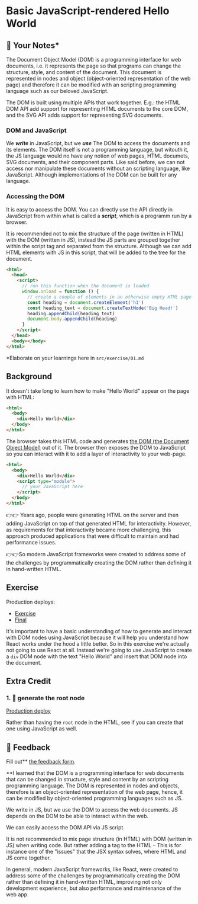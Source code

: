 # Basic JavaScript-rendered Hello World

## 📝 Your Notes\*

The Document Object Model (DOM) is a programming interface for web documents,
i.e. it represents the page so that programs can change the structure, style,
and content of the document. This document is represented in nodes and object
(object-oriented representation of the web page) and therefore it can be
modified with an scripting programming language such as our beloved JavaScript.

The DOM is built using multiple APIs that work together. E.g.: the HTML DOM API
add support for representing HTML documents to the core DOM, and the SVG API
adds support for representing SVG documents.

### DOM and JavaScript

We **_write_** in JavaScript, but we **_use_** The DOM to access the documents
and its elements. The DOM itself is not a programming language, but witouth it,
the JS language would no have any notion of web pages, HTML documets, SVG
documents, and their component parts. Like said before, we can not access nor
manipulate these documents without an scripting language, like JavaScript.
Although implementations of the DOM can be built for any language.

### Accessing the DOM

It is easy to access the DOM. You can directly use the API directly in
JavaScript from within what is called a **_script_**, which is a programm run by
a browser.

It is recommended not to mix the structure of the page (written in HTML) with
the DOM (written in JS), instead the JS parts are grouped together within the
script tag and separated from the structure. Although we can add HTML elements
with JS in this script, that will be added to the tree for the document.

```html
<html>
  <head>
    <script>
      // run this function when the document is loaded
      window.onload = function () {
        // create a couple of elements in an otherwise empty HTML page
        const heading = document.createElement('h1')
        const heading_text = document.createTextNode('Big Head!')
        heading.appendChild(heading_text)
        document.body.appendChild(heading)
      }
    </script>
  </head>
  <body></body>
</html>
```

\*Elaborate on your learnings here in `src/exercise/01.md`

## Background

It doesn't take long to learn how to make "Hello World" appear on the page with
HTML:

```html
<html>
  <body>
    <div>Hello World</div>
  </body>
</html>
```

The browser takes this HTML code and generates
[the DOM (the Document Object Model)](https://developer.mozilla.org/en-US/docs/Web/API/Document_Object_Model/Introduction)
out of it. The browser then exposes the DOM to JavaScript so you can interact
with it to add a layer of interactivity to your web-page.

```html
<html>
  <body>
    <div>Hello World</div>
    <script type="module">
      // your JavaScript here
    </script>
  </body>
</html>
```

👉👉 Years ago, people were generating HTML on the server and then adding
JavaScript on top of that generated HTML for interactivity. However, as
requirements for that interactivity became more challenging, this approach
produced applications that were difficult to maintain and had performance
issues.

👉👉So modern JavaScript frameworks were created to address some of the
challenges by programmatically creating the DOM rather than defining it in
hand-written HTML.

## Exercise

Production deploys:

- [Exercise](http://react-fundamentals.netlify.app/isolated/exercise/01.html)
- [Final](http://react-fundamentals.netlify.app/isolated/final/01.html)

It's important to have a basic understanding of how to generate and interact
with DOM nodes using JavaScript because it will help you understand how React
works under the hood a little better. So in this exercise we're actually not
going to use React at all. Instead we're going to use JavaScript to create a
`div` DOM node with the text "Hello World" and insert that DOM node into the
document.

## Extra Credit

### 1. 💯 generate the root node

[Production deploy](http://react-fundamentals.netlify.app/isolated/final/01.extra-1.html)

Rather than having the `root` node in the HTML, see if you can create that one
using JavaScript as well.

## 🦉 Feedback

Fill out\*\*
[the feedback form](https://ws.kcd.im/?ws=React%20Fundamentals%20%E2%9A%9B&e=01%3A%20Basic%20JavaScript-rendered%20Hello%20World&em=).

\*\*I learned that the DOM is a programming interface for web documents that can
be changed in structure, style and content by an scripting programming language.
The DOM is represented in nodes and objects, therefore is an object-oriented
representation of the web page, hence, it can be modified by object-oriented
programming languages such as JS.

We write in JS, but we use the DOM to access the web documents. JS depends on
the DOM to be able to interact within the web.

We can easily access the DOM API via JS script.

It is not recommended to mix page structure (in HTML) with DOM (written in JS)
when writing code. But rather adding a <script></script> tag to the HTML – This
is for instance one of the "issues" that the JSX syntax solves, where HTML and
JS come together.

In general, modern JavaScript frameworks, like React, were created to address
some of the challenges by programmatically creating the DOM rather than defining
it in hand-written HTML, improving not only development experience, but also
performance and maintenance of the web app.
